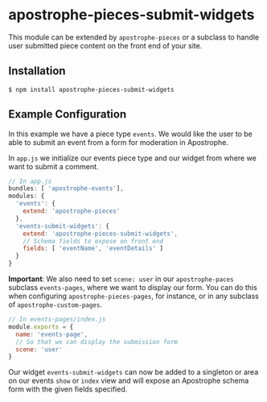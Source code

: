 # apostrophe-pieces-submit-widgets

This module can be extended by `apostrophe-pieces` or a subclass to handle user submitted piece content on the front end of your site.

## Installation

    $ npm install apostrophe-pieces-submit-widgets

## Example Configuration

In this example we have a piece type `events`. We would like the user to be able to submit an event from a form for moderation in Apostrophe.

In `app.js` we initialize our events piece type and our widget from where we want to submit a comment.

```javascript
// In app.js
bundles: [ 'apostrophe-events'],
modules: {
  'events': {
    extend: 'apostrophe-pieces'
  },
  'events-submit-widgets': {
    extend: 'apostrophe-pieces-submit-widgets',
    // Schema fields to expose on front end
    fields: [ 'eventName', 'eventDetails' ]
  }
}
```

**Important**: We also need to set `scene: user` in our `apostrophe-paces` subclass `events-pages`, where we want to display our form. You can do this when configuring `apostrophe-pieces-pages`, for instance, or in any subclass of `apostrophe-custom-pages`.

```javascript
// In events-pages/index.js
module.exports = {
  name: 'events-page',
  // So that we can display the submission form
  scene: 'user'
}
```

Our widget `events-submit-widgets` can now be added to a singleton or area on our events `show` or `index` view and will expose an Apostrophe schema form with the given fields specified.
